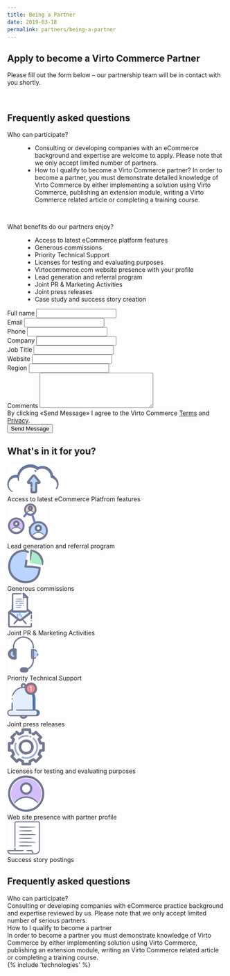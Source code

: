 ```yaml
---
title: Being a Partner
date: 2019-03-18
permalink: partners/being-a-partner
---
```

<div class="main">
    <div class="section__inner container">
        <div class="section__content">
            <h2>Apply to become a Virto Commerce Partner</h2>
            <p class="section__descr">
                Please fill out the form below – our partnership team will be in contact with you shortly.
            </p>
            <br />
        </div>
    </div>
    <div class="section__inner container">
        <div class="section__content">
            <h2>Frequently asked questions</h2>
            <p class="section__descr">
                Who can participate?
                <ul style="margin-left:40px">
                    <li>Consulting or developing companies with an eCommerce background and expertise are welcome to apply. Please note that we only accept limited number of partners.</li>
                    <li>
                        How to I qualify to become a Virto Commerce partner? In order to become a partner, you must demonstrate detailed knowledge of Virto Commerce by either
                        implementing a solution using Virto Commerce, publishing an extension module, writing a Virto Commerce related article or completing a training course.
                    </li>
                </ul>
            </p>
            <br />
            <p class="section__descr">
                What benefits do our partners enjoy?
                <ul style="margin-left:40px">
                    <li>Access to latest eCommerce platform features</li>
                    <li>Generous commissions</li>
                    <li>Priority Technical Support</li>
                    <li>Licenses for testing and evaluating purposes</li>
                    <li>Virtocommerce.com website presence with your profile</li>
                    <li>Lead generation and referral program</li>
                    <li>Joint PR & Marketing Activities</li>
                    <li>Joint press releases</li>
                    <li>Case study and success story creation</li>
                </ul>
            </p>
        </div>
    </div>
    <div class="contacts-page">
        <div class="section">
            <div class="section__inner container">
                <div class="row">
                    <div class="col-lg-auto form">
                        <div class="section__info">
                            <div class="form-group row">
                                <div class="col-md-6">
                                    <label class="form-label">Full name</label>
                                    <input type="text" class="form-control">
                                </div>
                                <div class="col-md-6">
                                    <label class="form-label">Email</label>
                                    <input type="text" class="form-control">
                                </div>
                            </div>
                            <div class="form-group row">
                                <div class="col-md-6">
                                    <label class="form-label">Phone</label>
                                    <input type="text" class="form-control">
                                </div>
                                <div class="col-md-6">
                                    <label class="form-label">Company</label>
                                    <input type="text" class="form-control">
                                </div>
                            </div>
                            <div class="form-group row">
                                <div class="col-md-6">
                                    <label class="form-label">Job Title</label>
                                    <input type="text" class="form-control">
                                </div>
                                <div class="col-md-6">
                                    <label class="form-label">Website</label>
                                    <input type="text" class="form-control">
                                </div>
                            </div>
                            <div class="form-group row">
                                <div class="col-md">
                                    <label class="form-label">Region</label>
                                    <input type="text" class="form-control">
                                </div>
                            </div>
                            <div class="form-group">
                                <label class="form-label">Comments</label>
                                <textarea class="form-control" name="" id="" cols="30" rows="5"></textarea>
                                <div class="form-descr">By clicking «Send Message» I agree to the Virto Commerce <a href="#">Terms</a> and <a href="#">Privacy</a>.</div>
                            </div>
                            <button class="btn btn--orange">Send Message</button>
                        </div>
                    </div>
                    <div class="col-lg">
                        <div class="features section__info">
                            <h2 class="section__t">What's in it for you?</h2>
                            <div class="row">
                                <div class="features__item col">
                                    <div class="features__img">
                                        <img src="../assets/images/partners/features/access.svg" alt="" class="features__icon">
                                    </div>
                                    <div class="features__descr">Access to latest eCommerce Platfrom features</div>
                                </div>
                                <div class="features__item col">
                                    <div class="features__img">
                                        <img src="../assets/images/partners/features/referral.svg" alt="" class="features__icon">
                                    </div>
                                    <div class="features__descr">Lead generation and referral program</div>
                                </div>
                                <div class="features__item col">
                                    <div class="features__img">
                                        <img src="../assets/images/partners/features/comission.svg" alt="" class="features__icon">
                                    </div>
                                    <div class="features__descr">Generous commissions</div>
                                </div>
                                <div class="features__item col">
                                    <div class="features__img">
                                        <img src="../assets/images/partners/features/pr.svg" alt="" class="features__icon">
                                    </div>
                                    <div class="features__descr">Joint PR & Marketing Activities</div>
                                </div>
                                <div class="features__item col">
                                    <div class="features__img">
                                        <img src="../assets/images/partners/features/support.svg" alt="" class="features__icon">
                                    </div>
                                    <div class="features__descr">Priority Technical Support</div>
                                </div>
                                <div class="features__item col">
                                    <div class="features__img">
                                        <img src="../assets/images/partners/features/press.svg" alt="" class="features__icon">
                                    </div>
                                    <div class="features__descr">Joint press releases</div>
                                </div>
                                <div class="features__item col">
                                    <div class="features__img">
                                        <img src="../assets/images/partners/features/license.svg" alt="" class="features__icon">
                                    </div>
                                    <div class="features__descr">Licenses for testing and evaluating purposes</div>
                                </div>
                                <div class="features__item col">
                                    <div class="features__img">
                                        <img src="../assets/images/partners/features/profile.svg" alt="" class="features__icon">
                                    </div>
                                    <div class="features__descr">Web site presence with partner profile</div>
                                </div>
                                <div class="features__item col">
                                    <div class="features__img">
                                        <img src="../assets/images/partners/features/story.svg" alt="" class="features__icon">
                                    </div>
                                    <div class="features__descr">Success story postings</div>
                                </div>
                            </div>
                        </div>
                    </div>
                </div>
            </div>
        </div>
    </div>
    <div class="section section--gray section--question">
        <div class="section__inner container">
            <h2 class="section__inner">Frequently asked questions</h2>
            <div class="question">
                <div class="question__t">Who can participate?</div>
                <div class="question__descr">Consulting or developing companies with eCommerce practice background and expertise reviewed by us. Please note that we only accept limited number of serious partners.</div>
                <div class="question__t">How to I qualify to become a partner</div>
                <div class="question__descr">In order to become a partner you must demonstrate knowledge of Virto Commerce by either implementing solution using Virto Commerce, publishing an extension module, writing an Virto Commerce related article or completing a training course.</div>
            </div>
        </div>
    </div>
    {% include 'technologies' %}
</div>
